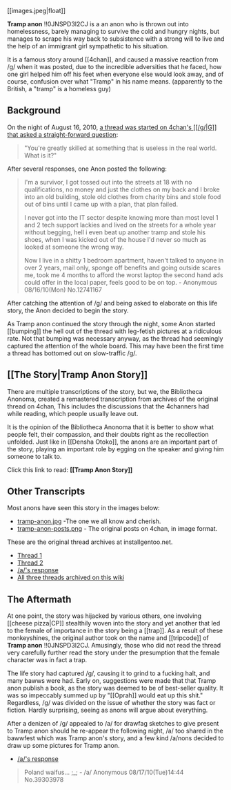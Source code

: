 [[images.jpeg|float]]

**Tramp anon** !!0JNSPD3l2CJ is a an anon who is thrown out into homelessness, barely managing to survive the cold and hungry nights, but manages to scrape his way back to subsistence with a strong will to live and the help of an immigrant girl sympathetic to his situation. 

It is a famous story around [[4chan]], and caused a massive reaction from /g/ when it was posted, due to the incredible adversities that he faced, how one girl helped him off his feet when everyone else would look away, and of course, confusion over what "Tramp" in his name means. (apparently to the British, a "tramp" is a homeless guy)

## Background

On the night of August 16, 2010, [a thread was started on 4chan's [[/g/|G]] that asked a straight-forward question](http://archive.installgentoo.net/cgi-board.pl/g/thread/12740705): 

> "You're greatly skilled at something that is useless in the real world. What is it?" 

After several responses, one Anon posted the following:

> I'm a survivor, I got tossed out into the streets at 18 with no qualifications, no money and just the clothes on my back and I broke into an old building, stole old clothes from charity bins and stole food out of bins until I came up with a plan, that plan failed.   
>  
> I never got into the IT sector despite knowing more than most level 1 and 2 tech support lackies and lived on the streets for a whole year without begging, hell i even beat up another tramp and stole his shoes, when I was kicked out of the house I'd never so much as looked at someone the wrong way.  
>  
> Now I live in a shitty 1 bedroom apartment, haven't talked to anyone in over 2 years, mail only, sponge off benefits and going outside scares me, took me 4 months to afford the worst laptop the second hand ads could offer in the local paper, feels good to be on top. - Anonymous 08/16/10(Mon) No.12741167  

After catching the attention of /g/ and being asked to elaborate on this life story, the Anon decided to begin the story.

As Tramp anon continued the story through the night, some Anon started [[bumping]] the hell out of the thread with leg-fetish pictures at a ridiculous rate. Not that bumping was necessary anyway, as the thread had seemingly captured the attention of the whole board. This may have been the first time a thread has bottomed out on slow-traffic /g/.

## [[The Story|Tramp Anon Story]]

There are multiple transcriptions of the story, but we, the Bibliotheca Anonoma, created a remastered transcription from archives of the original thread on 4chan, This includes the discussions that the 4channers had while reading, which people usually leave out. 

It is the opinion of the Bibliotheca Anonoma that it is better to show what people felt, their compassion, and their doubts right as the recollection unfolded. Just like in [[Densha Otoko]], the anons are an important part of the story, playing an important role by egging on the speaker and giving him someone to talk to.

Click this link to read: **[[Tramp Anon Story]]**

## Other Transcripts

Most anons have seen this story in the images below:

* [tramp-anon.jpg](https://raw.github.com/bibanon/bibanon/master/Stories/Tramp-Anon/tramp-anon.jpg) -The one we all know and cherish.
* [tramp-anon-posts.png](https://github.com/bibanon/bibanon/raw/master/Stories/Tramp-Anon/tramp-anon-posts.png) - The original posts on 4chan, in image format.

These are the original thread archives at installgentoo.net.

* [Thread 1](http://archive.installgentoo.net/cgi-board.pl/g/thread/12740705)
* [Thread 2](http://archive.installgentoo.net/g/thread/12744932)
* [/a/'s response](http://archive.foolz.us/a/thread/39302939)
* [All three threads archived on this wiki](https://github.com/bibanon/bibanon/raw/master/Stories/Tramp-Anon/Tramp-Anon.7z)

## The Aftermath

At one point, the story was hijacked by various others, one involving [[cheese pizza|CP]] stealthily woven into the story and yet another that led to the female of importance in the story being a [[trap]]. As a result of these monkeyshines, the original author took on the name and [[tripcode]] of **Tramp anon** !!0JNSPD3l2CJ. Amusingly, those who did not read the thread very carefully further read the story under the presumption that the female character was in fact a trap.

The life story had captured /g/, causing it to grind to a fucking halt, and many bawws were had. Early on, suggestions were made that that Tramp anon publish a book, as the story was deemed to be of best-seller quality. It was so impeccably summed up by "[[Oprah]] would eat up this shit." Regardless, /g/ was divided on the issue of whether the story was fact or fiction. Hardly surprising, seeing as anons will argue about everything.

After a denizen of /g/ appealed to /a/ for drawfag sketches to give present to Tramp anon should he re-appear the following night, /a/ too shared in the bawwfest which was Tramp anon's story, and a few kind /a/nons decided to draw up some pictures for Tramp anon.

* [/a/'s response](http://archive.foolz.us/a/thread/39302939)

> Poland waifus... ;_; - /a/ Anonymous 08/17/10(Tue)14:44 No.39303978